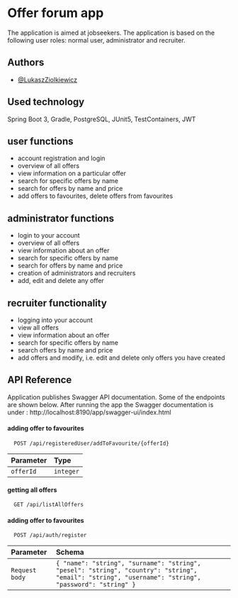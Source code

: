 
# Offer forum app

The application is aimed at jobseekers. The application is based on the following user roles: normal user, administrator and recruiter. 



## Authors

- [@LukaszZiolkiewicz](https://www.github.com/iamruppert)


## Used technology

Spring Boot 3, Gradle, PostgreSQL, JUnit5, TestContainers, JWT


## user functions
- account registration and login
- overview of all offers
- view information on a particular offer
- search for specific offers by name
- search for offers by name and price
- add offers to favourites, delete offers from favourites


## administrator functions
- login to your account
- overview of all offers
- view information about an offer
- search for specific offers by name
- search for offers by name and price
- creation of administrators and recruiters
- add, edit and delete any offer

## recruiter functionality
- logging into your account
- view all offers
- view information about an offer
- search for specific offers by name
- search offers by name and price
- add offers and modify, i.e. edit and delete only offers you have created



## API Reference

Application publishes Swagger API documentation. Some of the endpoints are shown below.
After running the app the Swagger documentation is under : http://localhost:8190/app/swagger-ui/index.html

#### adding offer to favourites

```http
  POST /api/registeredUser/addToFavourite/{offerId}
```

| Parameter | Type     | 
| :-------- | :------- | 
| `offerId` | `integer` |

#### getting all offers

```http
  GET /api/listAllOffers
```
#### adding offer to favourites

```http
  POST /api/auth/register
```
| Parameter  | Schema                                                |
| :--------- | :-------------------------------------------------- |
| `Request body`     | `{ "name": "string", "surname": "string", "pesel": "string", "country": "string", "email": "string", "username": "string", "password": "string" }` |
